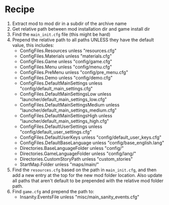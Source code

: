 # Recipe

1. Extract mod to mod dir in a subdir of the archive name
2. Get relative path between mod installation dir and game install dir
3. Find the `main_init.cfg` file (this might be hard)
4. Prepend the relative path to all paths UNLESS they have the default value, this includes:
   - ConfigFiles.Resources unless "resources.cfg"
   - ConfigFiles.Materials unless "materials.cfg"
   - ConfigFiles.Game unless "config/game.cfg"
   - ConfigFiles.Menu unless "config/menu.cfg"
   - ConfigFiles.PreMenu unless "config/pre_menu.cfg"
   - ConfigFiles.Demo unless "config/demo.cfg"
   - ConfigFiles.DefaultMainSettings unless "config/default_main_settings.cfg"
   - ConfigFiles.DefaultMainSettingsLow unless "launcher/default_main_settings_low.cfg"
   - ConfigFiles.DefaultMainSettingsMedium unless "launcher/default_main_settings_medium.cfg"
   - ConfigFiles.DefaultMainSettingsHigh unless "launcher/default_main_settings_high.cfg"
   - ConfigFiles.DefaultUserSettings unless "config/default_user_settings.cfg"
   - ConfigFiles.DefaultUserKeys unless "config/default_user_keys.cfg"
   - ConfigFiles.DefaultBaseLanguage unless "config/base_english.lang"
   - Directories.BaseLanguageFolder unless "config/"
   - Directories.GameLanguageFolder unless "config/lang/"
   - Directories.CustomStoryPath unless "custom_stories"
   - StartMap.Folder unless "maps/main/"
5. Find the `resources.cfg` based on the path in `main_init.cfg`, and then add a new entry at the top for the new mod folder location. Also update all paths that aren't default to be prepended with the relative mod folder path.
6. Find `game.cfg` and prepend the path to:
   - Insanity.EventsFile unless "misc/main_sanity_events.cfg"

